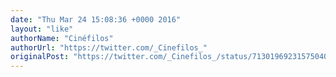 ```yaml
---
date: "Thu Mar 24 15:08:36 +0000 2016"
layout: "like"
authorName: "Cinéfilos"
authorUrl: "https://twitter.com/_Cinefilos_"
originalPost: "https://twitter.com/_Cinefilos_/status/713019692315750402"
---
```

